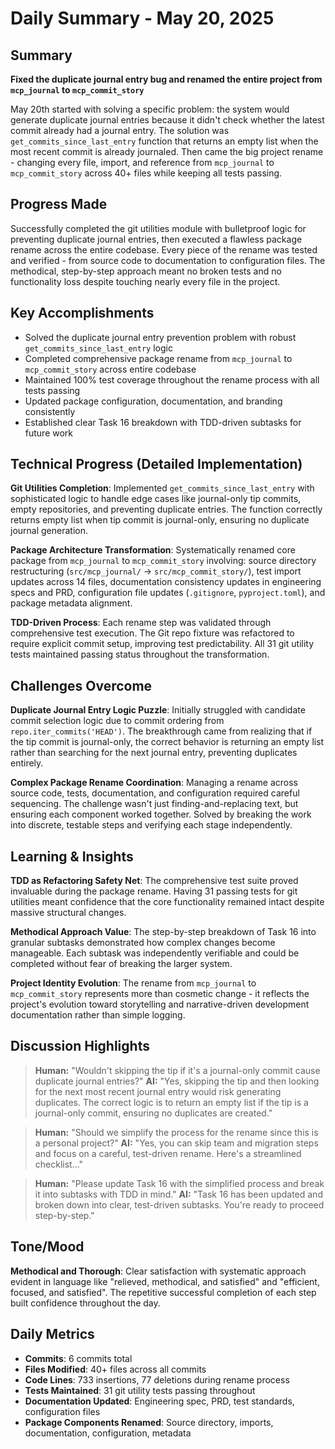 # Daily Summary - May 20, 2025

## Summary

**Fixed the duplicate journal entry bug and renamed the entire project from `mcp_journal` to `mcp_commit_story`**

May 20th started with solving a specific problem: the system would generate duplicate journal entries because it didn't check whether the latest commit already had a journal entry. The solution was `get_commits_since_last_entry` function that returns an empty list when the most recent commit is already journaled. Then came the big project rename - changing every file, import, and reference from `mcp_journal` to `mcp_commit_story` across 40+ files while keeping all tests passing.

## Progress Made
Successfully completed the git utilities module with bulletproof logic for preventing duplicate journal entries, then executed a flawless package rename across the entire codebase. Every piece of the rename was tested and verified - from source code to documentation to configuration files. The methodical, step-by-step approach meant no broken tests and no functionality loss despite touching nearly every file in the project.

## Key Accomplishments
- Solved the duplicate journal entry prevention problem with robust `get_commits_since_last_entry` logic
- Completed comprehensive package rename from `mcp_journal` to `mcp_commit_story` across entire codebase
- Maintained 100% test coverage throughout the rename process with all tests passing
- Updated package configuration, documentation, and branding consistently
- Established clear Task 16 breakdown with TDD-driven subtasks for future work

## Technical Progress (Detailed Implementation)
**Git Utilities Completion**: Implemented `get_commits_since_last_entry` with sophisticated logic to handle edge cases like journal-only tip commits, empty repositories, and preventing duplicate entries. The function correctly returns empty list when tip commit is journal-only, ensuring no duplicate journal generation.

**Package Architecture Transformation**: Systematically renamed core package from `mcp_journal` to `mcp_commit_story` involving: source directory restructuring (`src/mcp_journal/` → `src/mcp_commit_story/`), test import updates across 14 files, documentation consistency updates in engineering specs and PRD, configuration file updates (`.gitignore`, `pyproject.toml`), and package metadata alignment.

**TDD-Driven Process**: Each rename step was validated through comprehensive test execution. The Git repo fixture was refactored to require explicit commit setup, improving test predictability. All 31 git utility tests maintained passing status throughout the transformation.

## Challenges Overcome
**Duplicate Journal Entry Logic Puzzle**: Initially struggled with candidate commit selection logic due to commit ordering from `repo.iter_commits('HEAD')`. The breakthrough came from realizing that if the tip commit is journal-only, the correct behavior is returning an empty list rather than searching for the next journal entry, preventing duplicates entirely.

**Complex Package Rename Coordination**: Managing a rename across source code, tests, documentation, and configuration required careful sequencing. The challenge wasn't just finding-and-replacing text, but ensuring each component worked together. Solved by breaking the work into discrete, testable steps and verifying each stage independently.

## Learning & Insights
**TDD as Refactoring Safety Net**: The comprehensive test suite proved invaluable during the package rename. Having 31 passing tests for git utilities meant confidence that the core functionality remained intact despite massive structural changes.

**Methodical Approach Value**: The step-by-step breakdown of Task 16 into granular subtasks demonstrated how complex changes become manageable. Each subtask was independently verifiable and could be completed without fear of breaking the larger system.

**Project Identity Evolution**: The rename from `mcp_journal` to `mcp_commit_story` represents more than cosmetic change - it reflects the project's evolution toward storytelling and narrative-driven development documentation rather than simple logging.

## Discussion Highlights
> **Human:** "Wouldn't skipping the tip if it's a journal-only commit cause duplicate journal entries?"
> **AI:** "Yes, skipping the tip and then looking for the next most recent journal entry would risk generating duplicates. The correct logic is to return an empty list if the tip is a journal-only commit, ensuring no duplicates are created."

> **Human:** "Should we simplify the process for the rename since this is a personal project?"
> **AI:** "Yes, you can skip team and migration steps and focus on a careful, test-driven rename. Here's a streamlined checklist..."

> **Human:** "Please update Task 16 with the simplified process and break it into subtasks with TDD in mind."
> **AI:** "Task 16 has been updated and broken down into clear, test-driven subtasks. You're ready to proceed step-by-step."

## Tone/Mood
**Methodical and Thorough**: Clear satisfaction with systematic approach evident in language like "relieved, methodical, and satisfied" and "efficient, focused, and satisfied". The repetitive successful completion of each step built confidence throughout the day.

## Daily Metrics
- **Commits**: 6 commits total
- **Files Modified**: 40+ files across all commits
- **Code Lines**: 733 insertions, 77 deletions during rename process
- **Tests Maintained**: 31 git utility tests passing throughout
- **Documentation Updated**: Engineering spec, PRD, test standards, configuration files
- **Package Components Renamed**: Source directory, imports, documentation, configuration, metadata 